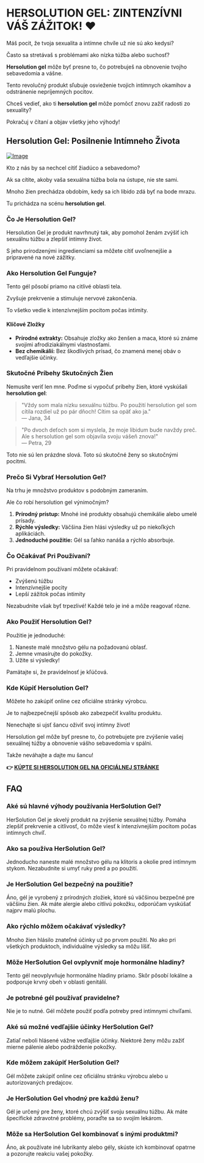 # HERSOLUTION GEL: ZINTENZÍVNI VÁŠ ZÁŽITOK! ❤️

Máš pocit, že tvoja sexualita a intímne chvíle už nie sú ako kedysi? 

Často sa stretávaš s problémami ako nízka túžba alebo suchosť?

**Hersolution gel** môže byť presne to, čo potrebuješ na obnovenie tvojho sebavedomia a vášne.

Tento revolučný produkt sľubuje osvieženie tvojich intímnych okamihov a odstránenie nepríjemných pocitov. 

Chceš vedieť, ako ti **hersolution gel** môže pomôcť znovu zažiť radosti zo sexuality? 

Pokračuj v čítaní a objav všetky jeho výhody!

## Hersolution Gel: Posilnenie Intímneho Života

[![Image](https://www2.sellhealth.com/241/HerSolGel_logo_500px120px.jpg)](https://gchaffi.com/wboiW0fM)

Kto z nás by sa nechcel cítiť žiadúco a sebavedomo? 

Ak sa cítite, akoby vaša sexuálna túžba bola na ústupe, nie ste sami. 

Mnoho žien prechádza obdobím, kedy sa ich libido zdá byť na bode mrazu. 

Tu prichádza na scénu **hersolution gel**.

### Čo Je Hersolution Gel?

Hersolution Gel je produkt navrhnutý tak, aby pomohol ženám zvýšiť ich sexuálnu túžbu a zlepšiť intímny život. 

S jeho prirodzenými ingredienciami sa môžete cítiť uvoľnenejšie a pripravené na nové zážitky.

### Ako Hersolution Gel Funguje?

Tento gél pôsobí priamo na citlivé oblasti tela. 

Zvyšuje prekrvenie a stimuluje nervové zakončenia.

To všetko vedie k intenzívnejším pocitom počas intimity.

#### Klíčové Zložky

- **Prírodné extrakty:** Obsahuje zložky ako ženšen a maca, ktoré sú známe svojimi afrodiziakálnymi vlastnosťami.
- **Bez chemikálií:** Bez škodlivých prísad, čo znamená menej obáv o vedľajšie účinky.

### Skutočné Príbehy Skutočných Žien

Nemusíte veriť len mne. Poďme si vypočuť príbehy žien, ktoré vyskúšali **hersolution gel**:

> "Vždy som mala nízku sexuálnu túžbu. Po použití hersolution gel som cítila rozdiel už po pár dňoch! Cítim sa opäť ako ja."  
> — Jana, 34

> "Po dvoch deťoch som si myslela, že moje libidum bude navždy preč. Ale s hersolution gel som objavila svoju vášeň znova!"  
> — Petra, 29

Toto nie sú len prázdne slová. Toto sú skutočné ženy so skutočnými pocitmi.

### Prečo Si Vybrať Hersolution Gel?

Na trhu je množstvo produktov s podobným zameraním. 

Ale čo robí hersolution gel výnimočným?

1. **Prírodný prístup:** Mnohé iné produkty obsahujú chemikálie alebo umelé prísady.
2. **Rýchle výsledky:** Väčšina žien hlási výsledky už po niekoľkých aplikáciách.
3. **Jednoduché použitie:** Gél sa ľahko nanáša a rýchlo absorbuje.

### Čo Očakávať Pri Používaní?

Pri pravidelnom používaní môžete očakávať:

- Zvýšenú túžbu
- Intenzívnejšie pocity
- Lepší zážitok počas intimity

Nezabudnite však byť trpezlivé! Každé telo je iné a môže reagovať rôzne.

### Ako Použiť Hersolution Gel?

Použitie je jednoduché:

1. Naneste malé množstvo gélu na požadovanú oblasť.
2. Jemne vmasírujte do pokožky.
3. Užite si výsledky!

Pamätajte si, že pravidelnosť je kľúčová.

### Kde Kúpiť Hersolution Gel?

Môžete ho zakúpiť online cez oficiálne stránky výrobcu.

Je to najbezpečnejší spôsob ako zabezpečiť kvalitu produktu.

Nenechajte si ujsť šancu oživiť svoj intímny život!

Hersolution gel môže byť presne to, čo potrebujete pre zvýšenie vašej sexuálnej túžby a obnovenie vášho sebavedomia v spálni.

Takže neváhajte a dajte mu šancu!



**👉 [KÚPTE SI HERSOLUTION GEL NA OFICIÁLNEJ STRÁNKE](https://gchaffi.com/wboiW0fM)**

## FAQ

### Aké sú hlavné výhody používania HerSolution Gel?
HerSolution Gel je skvelý produkt na zvýšenie sexuálnej túžby. Pomáha zlepšiť prekrvenie a citlivosť, čo môže viesť k intenzívnejším pocitom počas intímnych chvíľ. 

### Ako sa používa HerSolution Gel?
Jednoducho naneste malé množstvo gélu na klitoris a okolie pred intímnym stykom. Nezabudnite si umyť ruky pred a po použití.

### Je HerSolution Gel bezpečný na použitie?
Áno, gél je vyrobený z prírodných zložiek, ktoré sú väčšinou bezpečné pre väčšinu žien. Ak máte alergie alebo citlivú pokožku, odporúčam vyskúšať najprv malú plochu.

### Ako rýchlo môžem očakávať výsledky?
Mnoho žien hlásilo znateľné účinky už po prvom použití. No ako pri všetkých produktoch, individuálne výsledky sa môžu líšiť.

### Môže HerSolution Gel ovplyvniť moje hormonálne hladiny?
Tento gél neovplyvňuje hormonálne hladiny priamo. Skôr pôsobí lokálne a podporuje krvný obeh v oblasti genitálií.

### Je potrebné gél používať pravidelne?
Nie je to nutné. Gél môžete použiť podľa potreby pred intímnymi chvíľami. 

### Aké sú možné vedľajšie účinky HerSolution Gel?
Zatiaľ neboli hlásené vážne vedľajšie účinky. Niektoré ženy môžu zažiť mierne pálenie alebo podráždenie pokožky.

### Kde môžem zakúpiť HerSolution Gel?
Gél môžete zakúpiť online cez oficiálnu stránku výrobcu alebo u autorizovaných predajcov.

### Je HerSolution Gel vhodný pre každú ženu?
Gél je určený pre ženy, ktoré chcú zvýšiť svoju sexuálnu túžbu. Ak máte špecifické zdravotné problémy, poraďte sa so svojím lekárom.

### Môže sa HerSolution Gel kombinovať s inými produktmi?
Áno, ak používate iné lubrikanty alebo gély, skúste ich kombinovať opatrne a pozorujte reakciu vašej pokožky.